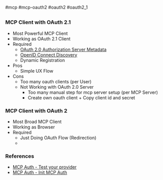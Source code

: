 #mcp #mcp-oauth2 #oauth2 #oauth2_1

##

### MCP Client with OAuth 2.1
* Most Powerful MCP Client
* Working as OAuth 2.1 Client
* Required
	* [OAuth 2.0 Authorization Server Metadata](https://datatracker.ietf.org/doc/html/rfc8414)
	- [OpenID Connect Discovery](https://openid.net/specs/openid-connect-discovery-1_0.html)
	* Dynamic Registration
* Pros
	* Simple UX Flow
* Cons
	* Too many oauth clients (per User)
	* Not Working with OAuth 2.0 Server
		* Too many manual step for mcp server setup (per MCP Server)
		* Create own oauth client + Copy client id and secret

### MCP Client with OAuth 2
* Most Broad MCP Client
* Working as Browser
* Required
	* Just Doing OAuth Flow (Redirection)
	* 

### References
* [MCP Auth - Test your provider](https://mcp-auth.dev/docs/provider-list#test-your-provider)
* [MCP Auth - Init MCP Auth](https://mcp-auth.dev/docs/configure-server/mcp-auth#init-mcp-auth)
